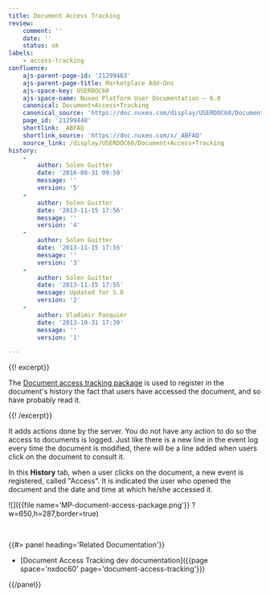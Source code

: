 ```yaml
---
title: Document Access Tracking
review:
    comment: ''
    date: ''
    status: ok
labels:
    - access-tracking
confluence:
    ajs-parent-page-id: '21299463'
    ajs-parent-page-title: Marketplace Add-Ons
    ajs-space-key: USERDOC60
    ajs-space-name: Nuxeo Platform User Documentation — 6.0
    canonical: Document+Access+Tracking
    canonical_source: 'https://doc.nuxeo.com/display/USERDOC60/Document+Access+Tracking'
    page_id: '21299448'
    shortlink: _ABFAQ
    shortlink_source: 'https://doc.nuxeo.com/x/_ABFAQ'
    source_link: /display/USERDOC60/Document+Access+Tracking
history:
    - 
        author: Solen Guitter
        date: '2016-08-31 09:59'
        message: ''
        version: '5'
    - 
        author: Solen Guitter
        date: '2013-11-15 17:56'
        message: ''
        version: '4'
    - 
        author: Solen Guitter
        date: '2013-11-15 17:55'
        message: ''
        version: '3'
    - 
        author: Solen Guitter
        date: '2013-11-15 17:55'
        message: Updated for 5.8
        version: '2'
    - 
        author: Vladimir Pasquier
        date: '2013-10-31 17:39'
        message: ''
        version: '1'

---
```

{{! excerpt}}

The [Document access tracking package](https://connect.nuxeo.com/nuxeo/site/marketplace/package/audit-web-access) is used to register in the document's history the fact that users have accessed the document, and so have probably read it.

{{! /excerpt}}

It adds actions done by the server. You do not have any action to do so the access to documents is logged.
Just like there is a new line in the event log every time the document is modified, there will be a line added when users click on the document to consult it.

In this **History** tab, when a user clicks on the document, a new event is registered, called "Access". It is indicated the user who opened the document and the date and time at which he/she accessed it.

![]({{file name='MP-document-access-package.png'}} ?w=650,h=287,border=true)

&nbsp;

<div class="row" data-equalizer data-equalize-on="medium"><div class="column medium-6">{{#> panel heading='Related Documentation'}}

*   [Document Access Tracking dev documentation]({{page space='nxdoc60' page='document-access-tracking'}})

{{/panel}}</div><div class="column medium-6">

&nbsp;

</div></div>